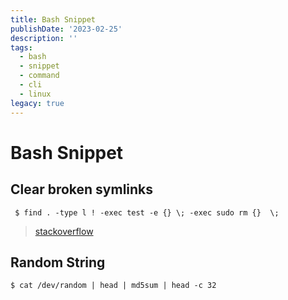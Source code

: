 ```yaml
---
title: Bash Snippet
publishDate: '2023-02-25'
description: ''
tags:
  - bash
  - snippet
  - command
  - cli
  - linux
legacy: true
---
```


# Bash Snippet

## Clear broken symlinks

```
 $ find . -type l ! -exec test -e {} \; -exec sudo rm {}  \;
```

> [stackoverflow](https://unix.stackexchange.com/questions/34248/how-can-i-find-broken-symlinks)

## Random String

```
$ cat /dev/random | head | md5sum | head -c 32
```
